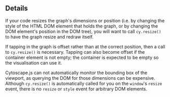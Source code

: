 ## Details

If your code resizes the graph's dimensions or position (i.e. by changing the style of the HTML DOM element that holds the graph, or by changing the DOM element's position in the DOM tree), you will want to call `cy.resize()` to have the graph resize and redraw itself.

If tapping in the graph is offset rather than at the correct position, then a call to `cy.resize()` is necessary.  Tapping can also become offset if the container element is not empty; the container is expected to be empty so the visualisation can use it.

Cytoscape.js can not automatically monitor the bounding box of the viewport, as querying the DOM for those dimensions can be expensive.  Although `cy.resize()` is automatically called for you on the `window`'s `resize` event, there is no `resize` or `style` event for arbitrary DOM elements.
